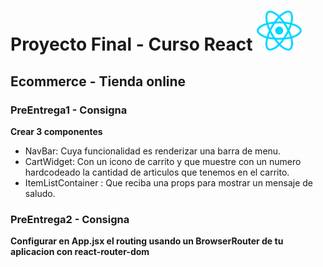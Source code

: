 # Proyecto Final - Curso React ![Logo de React](https://raw.githubusercontent.com/Ramizdo/PreEntrega1-Ramirez/main/src/assets/react.svg)

## Ecommerce - Tienda online

### PreEntrega1 - Consigna

**Crear 3 componentes**

- NavBar: Cuya funcionalidad es renderizar una barra de menu.
- CartWidget: Con un icono de carrito y que muestre con un numero hardcodeado la cantidad de articulos que tenemos en el carrito.
- ItemListContainer : Que reciba una props para mostrar un mensaje de saludo.

### PreEntrega2 - Consigna

**Configurar en App.jsx el routing usando un BrowserRouter de tu aplicacion con react-router-dom**
